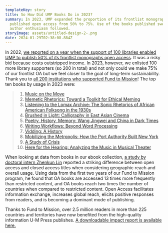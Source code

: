 ```yaml
---
templateKey: story
title: So How Did UMP Books Do in 2023?
summary: In 2023, UMP expanded the proportion of its frontlist monographs
  published open access from 50% to 75%. Use of the books published swelled and
  author enthusiasm followed.
storyImage: assets/untitled-design-2-.png
date: 2024-01-29T02:38:08.884Z
---
```

I﻿n 2022, [we reported on a year when the support of 100 libraries enabled UMP to publish 50% of its frontlist monographs open access](https://ebc.press.umich.edu/stories/2023-02-01-so-how-did-they-do-in-2022/). It was a risky bid because costs outstripped income. In 2023, however, we enlisted 100 more library supporters (so 200 in total) and not only could we make 75% of our frontlist OA but we feel closer to the goal of long-term sustainability. Thank you to [all 200 institutions who supported Fund to Mission](https://ebc.press.umich.edu/invest/#supporters)! The top ten books by usage in 2023 were:

> 1. [Music on the Move](https://press.umich.edu/Books/M/Music-on-the-Move)
> 2. [Memetic Rhetorics: Toward a Toolkit for Ethical Meming](https://press.umich.edu/Books/M/Memetic-Rhetorics)
> 3. [Listening to the Lomax Archive: The Sonic Rhetorics of African American Folksong in the 1930s](https://press.umich.edu/Books/L/Listening-to-the-Lomax-Archive2)
> 4. [Brushed in Light: Calligraphy in East Asian Cinema](https://press.umich.edu/Books/B/Brushed-in-Light)
> 5. [Poetry, History, Memory: Wang Jingwei and China in Dark Times](https://press.umich.edu/Books/P/Poetry-History-Memory)
> 6. [Writing Workflows: Beyond Word Processing](https://press.umich.edu/Books/W/Writing-Workflows)
> 7. [Vidding: A History](https://press.umich.edu/Books/V/Vidding2)
> 8. [Mobilizing the Metropolis: How the Port Authority Built New York](https://press.umich.edu/Books/M/Mobilizing-the-Metropolis2)
> 9. [A Study of Crisis](https://press.umich.edu/Books/A/A-Study-of-Crisis)
> 10. [Here for the Hearing: Analyzing the Music in Musical Theater](https://press.umich.edu/Books/H/Here-for-the-Hearing2)

When looking at data from books in our ebook collection, [a study by doctoral intern Zhenkun Lin](https://blogs.lib.umich.edu/tiny-studies/visualizing-impact-university-michigan-press-fund-mission-initiative) reported a striking difference between open access and closed access titles when considering geographic reach and overall usage. Using data from the first two years of our Fund to Mission program, he found that OA books are accessed 13 times more frequently than restricted content, and OA books reach two times the number of countries when compared to restricted content. Open Access facilitates information exchange, increases global reach, elicits positive responses from readers, and is becoming a dominant mode of publishing.

Thanks to Fund to Mission, over 2.5 million readers in more than 225 countries and territories have now benefited from the high-quality information U-M Press publishes. [A downloadable impact report is available here.](https://drive.google.com/file/d/1C0uiCKKCAFIv1R8AkgxZTve2CSocd2TX/view?usp=sharing)